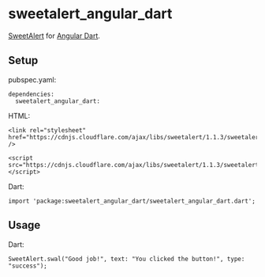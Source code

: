 # sweetalert_angular_dart

[SweetAlert](http://t4t5.github.io/sweetalert/) for [Angular Dart](https://angular.io/dart).

## Setup

pubspec.yaml:

    dependencies:
      sweetalert_angular_dart: 

HTML:

    <link rel="stylesheet" href="https://cdnjs.cloudflare.com/ajax/libs/sweetalert/1.1.3/sweetalert.min.css" />

    <script src="https://cdnjs.cloudflare.com/ajax/libs/sweetalert/1.1.3/sweetalert.min.js"></script>

Dart:

    import 'package:sweetalert_angular_dart/sweetalert_angular_dart.dart';

## Usage

Dart:

    SweetAlert.swal("Good job!", text: "You clicked the button!", type: "success");
